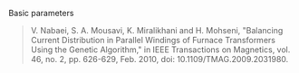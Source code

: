 
Basic parameters

> V. Nabaei, S. A. Mousavi, K. Miralikhani and H. Mohseni, "Balancing Current Distribution in Parallel Windings of Furnace Transformers Using the Genetic Algorithm," in IEEE Transactions on Magnetics, vol. 46, no. 2, pp. 626-629, Feb. 2010, doi: 10.1109/TMAG.2009.2031980.
